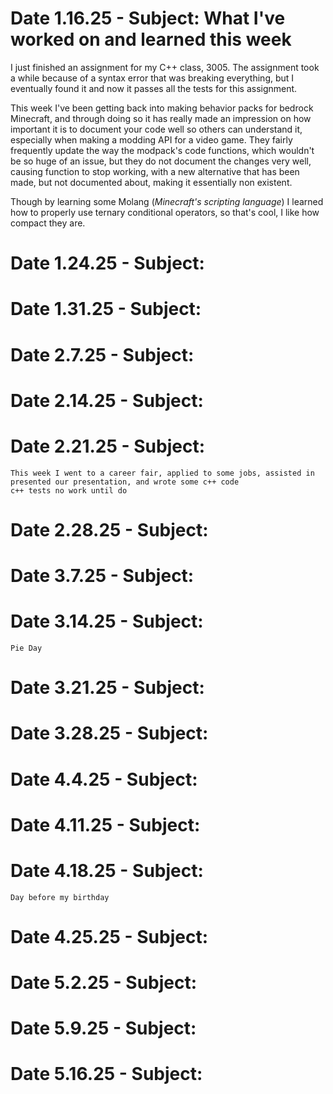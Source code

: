 # Date 1.16.25 - Subject: What I've worked on and learned this week

I just finished an assignment for my C++ class, 3005. The assignment took a while because of a syntax error that was breaking everything, but I eventually found it and now it passes all the tests for this assignment. 

This week I've been getting back into making behavior packs for bedrock Minecraft, and through doing so it has really made an impression on how important it is to document your code well so others can understand it, especially when making a modding API for a video game. They fairly frequently update the way the modpack's code functions, which wouldn't be so huge of an issue, but they do not document the changes very well, causing function to stop working, with a new alternative that has been made, but not documented about, making it essentially non existent. 

Though by learning some Molang (*Minecraft's scripting language*) I learned how to properly use ternary conditional operators, so that's cool, I like how compact they are.

# Date 1.24.25 - Subject: 

# Date 1.31.25 - Subject:

# Date 2.7.25  - Subject:

# Date 2.14.25 - Subject:

# Date 2.21.25 - Subject:
    This week I went to a career fair, applied to some jobs, assisted in presented our presentation, and wrote some c++ code
    c++ tests no work until do
# Date 2.28.25 - Subject:

# Date 3.7.25  - Subject:

# Date 3.14.25 - Subject:
    Pie Day

# Date 3.21.25 - Subject:

# Date 3.28.25 - Subject:

# Date 4.4.25  - Subject:

# Date 4.11.25 - Subject:

# Date 4.18.25 - Subject: 
    Day before my birthday

# Date 4.25.25 - Subject:

# Date 5.2.25  - Subject:

# Date 5.9.25  - Subject:

# Date 5.16.25 - Subject: